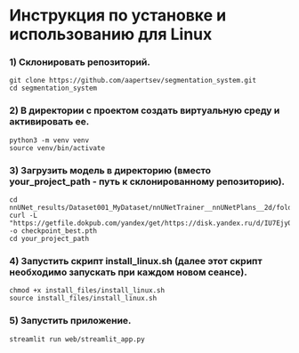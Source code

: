 
# Инструкция по установке и использованию для Linux

### 1) Склонировать репозиторий.
```
git clone https://github.com/aapertsev/segmentation_system.git
cd segmentation_system
```

### 2) В директории с проектом создать виртуальную среду и активировать ее.
```
python3 -m venv venv
source venv/bin/activate
```
### 3) Загрузить модель в директорию (вместо your_project_path - путь к склонированному репозиторию).

```
cd nnUNet_results/Dataset001_MyDataset/nnUNetTrainer__nnUNetPlans__2d/fold_4
curl -L "https://getfile.dokpub.com/yandex/get/https://disk.yandex.ru/d/IU7EjyQU11UVog" -o checkpoint_best.pth
cd your_project_path
```

### 4) Запустить скрипт install_linux.sh (далее этот скрипт необходимо запускать при каждом новом сеансе).
```
chmod +x install_files/install_linux.sh
source install_files/install_linux.sh
```

### 5) Запустить приложение.
```
streamlit run web/streamlit_app.py
```


